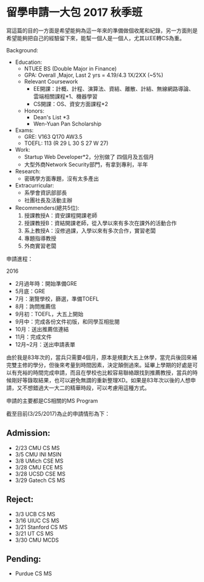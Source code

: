 # 留學申請一大包 2017 秋季班

寫這篇的目的一方面是希望能夠為這一年來的準備做個收尾和紀錄，另一方面則是希望能夠把自己的經驗留下來，能幫一個人是一個人，尤其以EE轉CS為重。

Background:
- Education:
  - NTUEE BS (Double Major in Finance)
  - GPA: Overall ,Major, Last 2 yrs = 4.19/4.3  1X/2XX (~5%)
  - Relevant Coursework
    - EE開課：計概、計程、演算法、資結、離散、計結、無線網路導論、雲端相關課程*1、機器學習
    - CS開課：OS、資安方面課程*2
  - Honors:
    - Dean's List *3
    - Wen-Yuan Pan Scholarship
- Exams:
  - GRE: V163 Q170 AW3.5
  - TOEFL: 113 (R 29 L 30 S 27 W 27)
- Work:
  - Startup Web Developer*2，分別做了 四個月及五個月
  - 大型外商Network Security部門，有拿到專利，半年
- Research:
  - 密碼學方面專題，沒有太多產出
- Extracurricular:
  - 系學會資訊部部長
  - 社團社長及活動主辦
- Recommenders(總共5位):
  1. 授課教授A：資安課程開課老師
  2. 授課教授B：資結開課老師，從入學以來有多次在課外的活動合作
  3. 系上教授A：沒修過課，入學以來有多次合作，實習老闆
  4. 專題指導教授
  5. 外商實習老闆

申請進程：

2016
- 2月過年時：開始準備GRE
- 5月底：GRE
- 7月：瀏覽學校，篩選，準備TOEFL
- 8月：詢問推薦信
- 9月初：TOEFL，大五上開始
- 9月中：完成各份文件初版，和同學互相批閱
- 10月：送出推薦信連結
- 11月：完成文件
- 12月~2月：送出申請表單

由於我是83年次的，當兵只需要4個月，原本是規劃大五上休學，當完兵後回來補完雙主修的學分，但後來考量到時間因素，決定顛倒過來。延畢上學期的好處是可以有充裕的時間完成申請，而且在學校也比較容易聯絡跟找到推薦教授，當兵的時候剛好等錄取結果，也可以避免無謂的重新整理XD。如果是83年次以後的人想申請，又不想錯過大一大二的精華時段，可以考慮用這種方式。



申請的主要都是CS相關的MS Program

截至目前(3/25/2017)為止的申請情形為下：


## Admission:
- 2/23 CMU CS MS
- 3/5  CMU INI MSIN
- 3/8  UMich CSE MS
- 3/28 CMU ECE MS
- 3/28 UCSD CSE MS
- 3/29 Gatech CS MS

## Reject:
- 3/3  UCB CS MS
- 3/16 UIUC CS MS
- 3/21 Stanford CS MS
- 3/21 UT CS MS
- 3/30 CMU MCDS

## Pending:

- Purdue CS MS

